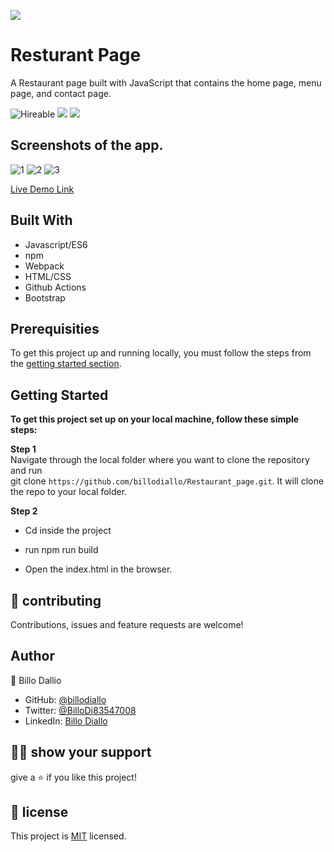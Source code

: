 ![](https://img.shields.io/badge/Microverse-blueviolet)

# Resturant Page

A Restaurant page built with JavaScript that contains the home page, menu page, and contact page.

![Hireable](https://img.shields.io/badge/Hireable-yes-success) ![](https://img.shields.io/badge/Mobile--responsive-yes-green) ![](https://img.shields.io/badge/-Microverse%20projects-blueviolet)


## Screenshots of the app.
![1](https://user-images.githubusercontent.com/11162987/116961448-07ca8f80-acac-11eb-9053-45dfee32b6f8.JPG)
![2](https://user-images.githubusercontent.com/11162987/116961453-08fbbc80-acac-11eb-87b5-a17d8199aaa8.JPG)
![3](https://user-images.githubusercontent.com/11162987/116961454-09945300-acac-11eb-80d5-1bb8af2c73db.JPG)




[Live Demo Link](https://billodiallo.github.io/Restaurant_page/)

## Built With

- Javascript/ES6
- npm
- Webpack
- HTML/CSS
- Github Actions
- Bootstrap

## Prerequisities

To get this project up and running locally, you must follow the steps from the [getting started section](#getting-started).

## Getting Started

**To get this project set up on your local machine, follow these simple steps:**

**Step 1**<br>
Navigate through the local folder where you want to clone the repository and run<br>
git clone `https://github.com/billodiallo/Restaurant_page.git`. It will clone the repo to your local folder.<br>

**Step 2**<br>
- Cd inside the project

- run npm run build

- Open the index.html in the browser.


## 🤝 contributing

Contributions, issues and feature requests are welcome!

## Author

👤 Billo Dallio

- GitHub: [@billodiallo](https://github.com/billodiallo)
- Twitter: [@BilloDi83547008](https://twitter.com/BilloDi83547008)
- LinkedIn: [Billo Diallo](https://www.linkedin.com/in/mabillodiallo/)

## 🙋‍♂ show your support

give a ⭐️ if you like this project!

## 📝 license



This project is [MIT](LICENSE) licensed.

